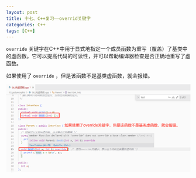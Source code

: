 ```yaml
---
layout: post
title: 十七、C++复习——overrid关键字
categories: C++
tags: [C++]
---
```


`override` 关键字在C++中用于显式地指定一个成员函数为重写（覆盖）了基类中的虚函数。它可以提高代码的可读性，并可以帮助编译器检查是否正确地重写了虚函数。

如果使用了 `override` ，但是该函数不是基类虚函数，就会报错。

![alt text](/assets/CPlusPlus/17_override/image/image.png)